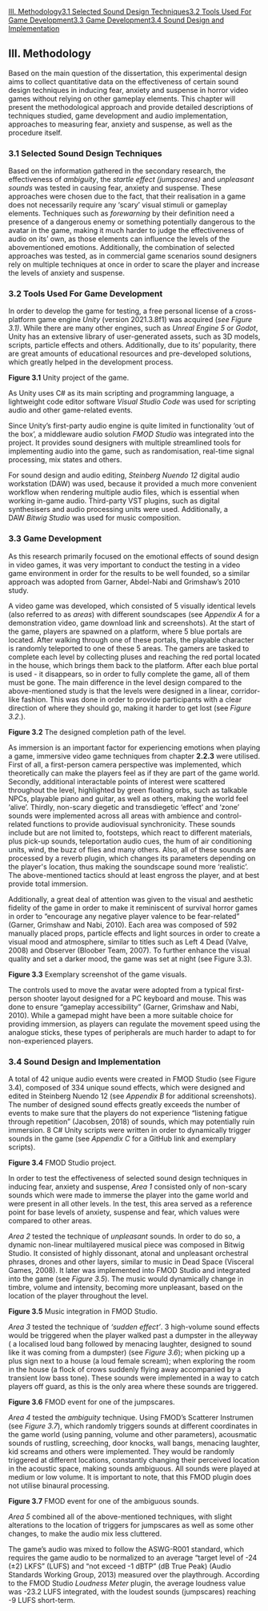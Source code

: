 [III. Methodology](https://sites.google.com/view/nikitakatilisportfolio/игра-на-unity-fmod#h.dfdo4118bbp)[3.1 Selected Sound Design Techniques](https://sites.google.com/view/nikitakatilisportfolio/игра-на-unity-fmod#h.g2zhn6s49yg6)[3.2 Tools Used For Game Development](https://sites.google.com/view/nikitakatilisportfolio/игра-на-unity-fmod#h.id1whk3klimv)[3.3 Game Development](https://sites.google.com/view/nikitakatilisportfolio/игра-на-unity-fmod#h.5jqral1yuj0g)[3.4 Sound Design and Implementation](https://sites.google.com/view/nikitakatilisportfolio/игра-на-unity-fmod#h.rsf3zlaeetpd)

**III. Methodology**
--------------------

Based on the main question of the dissertation, this experimental design aims to collect quantitative data on the effectiveness of certain sound design techniques in inducing fear, anxiety and suspense in horror video games without relying on other gameplay elements. This chapter will present the methodological approach and provide detailed descriptions of techniques studied, game development and audio implementation, approaches to measuring fear, anxiety and suspense, as well as the procedure itself.

### **3.1 Selected Sound Design Techniques**

Based on the information gathered in the secondary research, the effectiveness of _ambiguity_, the _startle effect (jumpscares)_ and _unpleasant sounds_ was tested in causing fear, anxiety and suspense. These approaches were chosen due to the fact, that their realisation in a game does not necessarily require any ‘scary’ visual stimuli or gameplay elements. Techniques such as _forewarning_ by their definition need a presence of a dangerous enemy or something potentially dangerous to the avatar in the game, making it much harder to judge the effectiveness of audio on its’ own, as those elements can influence the levels of the abovementioned emotions. Additionally, the combination of selected approaches was tested, as in commercial game scenarios sound designers rely on multiple techniques at once in order to scare the player and increase the levels of anxiety and suspense.

### **3.2 Tools Used For Game Development**

In order to develop the game for testing, a free personal license of a cross-platform game engine _Unity_ (version 2021.3.8f1) was acquired (_see Figure 3.1)_. While there are many other engines, such as _Unreal Engine 5_ or _Godot_, Unity has an extensive library of user-generated assets, such as 3D models, scripts, particle effects and others. Additionally, due to its’ popularity, there are great amounts of educational resources and pre-developed solutions, which greatly helped in the development process.

**Figure 3.1** Unity project of the game.

As Unity uses C# as its main scripting and programming language, a lightweight code editor software _Visual Studio Code_ was used for scripting audio and other game-related events.

Since Unity’s first-party audio engine is quite limited in functionality ‘out of the box’, a middleware audio solution _FMOD Studio_ was integrated into the project. It provides sound designers with multiple streamlined tools for implementing audio into the game, such as randomisation, real-time signal processing, mix states and others.

For sound design and audio editing, _Steinberg Nuendo 12_ digital audio workstation (DAW) was used, because it provided a much more convenient workflow when rendering multiple audio files, which is essential when working in-game audio. Third-party VST plugins, such as digital synthesisers and audio processing units were used. Additionally, a DAW _Bitwig Studio_ was used for music composition.

### **3.3 Game Development**

As this research primarily focused on the emotional effects of sound design in video games, it was very important to conduct the testing in a video game environment in order for the results to be well founded, so a similar approach was adopted from Garner, Abdel-Nabi and Grimshaw’s 2010 study.

A video game was developed, which consisted of 5 visually identical levels (also referred to as _areas_) with different soundscapes (see _Appendix A_ for a demonstration video, game download link and screenshots). At the start of the game, players are spawned on a platform, where 5 blue portals are located. After walking through one of these portals, the playable character is randomly teleported to one of these 5 areas. The gamers are tasked to complete each level by collecting pluses and reaching the red portal located in the house, which brings them back to the platform. After each blue portal is used - it disappears, so in order to fully complete the game, all of them must be gone. The main difference in the level design compared to the above-mentioned study is that the levels were designed in a linear, corridor-like fashion. This was done in order to provide participants with a clear direction of where they should go, making it harder to get lost (see _Figure 3.2_.).

**Figure 3.2** The designed completion path of the level.

As immersion is an important factor for experiencing emotions when playing a game, immersive video game techniques from chapter **2.2.3** were utilised. First of all, a first-person camera perspective was implemented, which theoretically can make the players feel as if they are part of the game world. Secondly, additional interactable points of interest were scattered throughout the level, highlighted by green floating orbs, such as talkable NPCs, playable piano and guitar, as well as others, making the world feel ‘alive’. Thirdly, non-scary diegetic and transdiegetic ‘effect’ and ‘zone’ sounds were implemented across all areas with ambience and control-related functions to provide audiovisual synchronicity. These sounds include but are not limited to, footsteps, which react to different materials, plus pick-up sounds, teleportation audio cues, the hum of air conditioning units, wind, the buzz of flies and many others. Also, all of these sounds are processed by a reverb plugin, which changes its parameters depending on the player's location, thus making the soundscape sound more ‘realistic’. The above-mentioned tactics should at least engross the player, and at best provide total immersion.

Additionally, a great deal of attention was given to the visual and aesthetic fidelity of the game in order to make it reminiscent of survival horror games in order to “encourage any negative player valence to be fear-related” (Garner, Grimshaw and Nabi, 2010). Each area was composed of 592 manually placed props, particle effects and light sources in order to create a visual mood and atmosphere, similar to titles such as Left 4 Dead (Valve, 2008) and Observer (Bloober Team, 2007). To further enhance the visual quality and set a darker mood, the game was set at night (see Figure 3.3).

**Figure 3.3** Exemplary screenshot of the game visuals.

The controls used to move the avatar were adopted from a typical first-person shooter layout designed for a PC keyboard and mouse. This was done to ensure “gameplay accessibility” (Garner, Grimshaw and Nabi, 2010). While a gamepad might have been a more suitable choice for providing immersion, as players can regulate the movement speed using the analogue sticks, these types of peripherals are much harder to adapt to for non-experienced players.

### **3.4 Sound Design and Implementation**

A total of 42 unique audio events were created in FMOD Studio (see Figure 3.4), composed of 334 unique sound effects, which were designed and edited in Steinberg Nuendo 12 (see _Appendix B_ for additional screenshots). The number of designed sound effects greatly exceeds the number of events to make sure that the players do not experience “listening fatigue through repetition” (Jacobsen, 2018) of sounds, which may potentially ruin immersion. 8 C# Unity scripts were written in order to dynamically trigger sounds in the game (see _Appendix C_ for a GitHub link and exemplary scripts).

**Figure 3.4** FMOD Studio project.

In order to test the effectiveness of selected sound design techniques in inducing fear, anxiety and suspense, _Area 1_ consisted only of non-scary sounds which were made to immerse the player into the game world and were present in all other levels. In the test, this area served as a reference point for base levels of anxiety, suspense and fear, which values were compared to other areas.

_Area 2_ tested the technique of _unpleasant_ sounds. In order to do so, a dynamic non-linear multilayered musical piece was composed in Bitwig Studio. It consisted of highly dissonant, atonal and unpleasant orchestral phrases, drones and other layers, similar to music in Dead Space (Visceral Games, 2008). It later was implemented into FMOD Studio and integrated into the game (see _Figure 3.5_). The music would dynamically change in timbre, volume and intensity, becoming more unpleasant, based on the location of the player throughout the level.

**Figure 3.5** Music integration in FMOD Studio.

_Area 3_ tested the technique of _‘sudden effect’_. 3 high-volume sound effects would be triggered when the player walked past a dumpster in the alleyway ( a localised loud bang followed by menacing laughter, designed to sound like it was coming from a dumpster) (see _Figure 3.6_); when picking up a plus sign next to a house (a loud female scream); when exploring the room in the house (a flock of crows suddenly flying away accompanied by a transient low bass tone). These sounds were implemented in a way to catch players off guard, as this is the only area where these sounds are triggered.

**Figure 3.6** FMOD event for one of the jumpscares.

_Area 4_ tested the _ambiguity_ technique. Using FMOD’s Scatterer Instrumen (see _Figure 3.7_), which randomly triggers sounds at different coordinates in the game world (using panning, volume and other parameters), acousmatic sounds of rustling, screeching, door knocks, wall bangs, menacing laughter, kid screams and others were implemented. They would be randomly triggered at different locations, constantly changing their perceived location in the acoustic space, making sounds ambiguous. All sounds were played at medium or low volume. It is important to note, that this FMOD plugin does not utilise binaural processing.

**Figure 3.7** FMOD event for one of the ambiguous sounds.

_Area 5_ combined all of the above-mentioned techniques, with slight alterations to the location of triggers for jumpscares as well as some other changes, to make the audio mix less cluttered.

The game’s audio was mixed to follow the ASWG-R001 standard, which requires the game audio to be normalized to an average “target level of -24 (±2) LKFS” (LUFS) and “not exceed -1 dBTP” (dB True Peak) (Audio Standards Working Group, 2013) measured over the playthrough. According to the FMOD Studio _Loudness Meter_ plugin, the average loudness value was -23.2 LUFS integrated, with the loudest sounds (jumpscares) reaching -9 LUFS short-term.